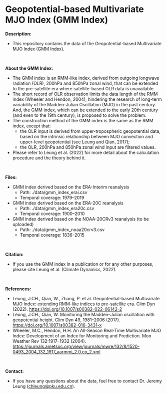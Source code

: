 # Geopotential-based Multivariate MJO Index (GMM Index)

**Description:**
- This repository contains the data of the Geopotential-based Multivariate MJO Index (GMM Index).
 <br /> 

**About the GMM Index:**
- The GMM index is an RMM-like index, derived from outgoing longwave radiation (OLR), 200hPa and 850hPa zonal wind, that can be extended to the pre-satellite era where satellite-based OLR data is unavailable. 
- The short record of OLR observation limits the data length of the RMM index (Wheeler and Hendon, 2004), hindering the research of long-term variability of the Madden-Julian Oscillation (MJO) in the past century. And, the GMM index, which can be extended to the early 20th century (and even to the 19th century), is proposed to solve the problem.
- The construction method of the GMM index is the same as the RMM index, except that:
  -  the OLR input is derived from upper-tropospheric geopotential data, based on the intrinsic relationship between MJO convection and upper-level geopotential (see Leung and Qian, 2017);
  -  the OLR, 200hPa and 850hPa zonal wind input are filtered values. 
- Please refer to Leung et al. (2022) for more detail about the calculation procedure and the theory behind it.
 <br /> 
 
**Files:**
- GMM index derived based on the ERA-Interim reanalysis
  - Path: ./data/gmm_index_erai.csv
  - Temporal coverage: 1979–2019
- GMM index derived based on the ERA-20C reanalysis
  - Path: ./data/gmm_index_era20c.csv
  - Temporal coverage: 1900–2010
- GMM index derived based on the NOAA-20CRv3 reanalysis (to be uploaded)
  - Path: ./data/gmm_index_noaa20crv3.csv
  - Temporal coverage: 1836–2015
<br /> 

**Citation:**
- If you use the GMM index in a publication or for any other purposes, please cite Leung et al. (Climate Dynamics, 2022).
<br /> 

**References:**
- Leung, J.CH., Qian, W., Zhang, P. et al. Geopotential-based Multivariate MJO Index: extending RMM-like indices to pre-satellite era. Clim Dyn (2022). https://doi.org/10.1007/s00382-022-06142-2
- Leung, J.CH., Qian, W. Monitoring the Madden–Julian oscillation with geopotential height. Clim Dyn 49, 1981–2006 (2017). https://doi.org/10.1007/s00382-016-3431-x
- Wheeler, M.C., Hendon, H.H. An All-Season Real-Time Multivariate MJO Index: Development of an Index for Monitoring and Prediction. Mon Weather Rev 132:1917–1932 (2004). https://journals.ametsoc.org/view/journals/mwre/132/8/1520-0493_2004_132_1917_aarmmi_2.0.co_2.xml
<br /> 

**Contact:**
- If you have any questions about the data, feel free to contact Dr. Jeremy Leung (chleung@pku.edu.cn).
<br /> 
